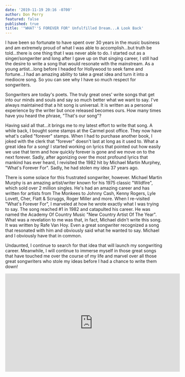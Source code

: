 ```yaml
---
date: '2019-11-19 20:16 -0700'
author: Don Perry
featured: false
published: true
title: '"WHAT''S FOREVER FOR" Unfulfilled Dream...A Look Back'
---
```

I have been so fortunate to have spent over 30 years in the music business and am extremely proud of what I was able to accomplish...but truth be told...there is one thing that I was never able to do.  I started out as a singer/songwriter and long after I gave up on that singing career, I still had the desire to write a song that would resonate with the mainstream.  As a young artist...long before I headed for Hollywood to seek fame and fortune...I had an amazing ability to take a great idea and turn it into a mediocre song.  So you can see why I have so much respect for songwriters.

Songwriters are today's poets.  The truly great ones' write songs that get into our minds and souls and say so much better what we want to say.  I've always maintained that a hit song is universal.  It is written as a personal experience by the writer but once released becomes ours.  How many times have you heard the phrase, "That's our song"?

Having said all that...it brings me to my latest effort to write that song.  A while back, I bought some stamps at the Carmel post office.  They now have what's called "forever" stamps.  When I had to purchase another book, I joked with the clerk that "forever" doesn't last at long as it used to.  What a great idea for a song!  I started working on lyrics that pointed out how easily we use that term and how quickly forever is gone and we move on to the next forever.  Sadly, after agonizing over the most profound lyrics that mankind has ever heard, I revisited the 1982 hit by Michael Martin Murphey, "What's Forever For".  Sadly, he had stolen my idea 37 years ago.

There is some solace for this frustrated songwriter, however.  Michael Martin Murphy is an amazing artist/writer known for his 1975 classic "Wildfire", which sold over 2 million singles.  He's had an amazing career and has written for artists from The Monkees to Johnny Cash, Kenny Rogers, Lyle Lovett, Cher, Flatt & Scruggs, Roger Miller and more.  When I re-visited "What's Forever For", I marveled at how he wrote exactly what I was trying to say.  The song reached #1 in 1982 and catapulted his career.  He was named the Academy Of Country Music "New Country Artist Of The Year".  What was a revelation to me was that, in fact, Michael didn't write this song.  It was written by Rafe Van Hoy.  Even a great songwriter recognized a song that resonated with him and obviously said what he wanted to say.  Michael and I obviously have that in common.

Undaunted, I continue to search for that idea that will launch my songwriting career.  Meanwhile, I will continue to immerse myself in those great songs that have touched me over the course of my life and marvel over all those great songwriters who stole my ideas before I had a chance to write them down!

<iframe width="560" height="315" src="https://www.youtube.com/embed/QIIUjgy4hfA" frameborder="0" allow="accelerometer; autoplay; clipboard-write; encrypted-media; gyroscope; picture-in-picture" allowfullscreen></iframe>
